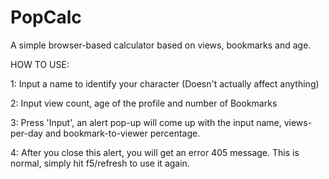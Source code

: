 # PopCalc
A simple browser-based calculator based on views, bookmarks and age.


HOW TO USE:

1: Input a name to identify your character (Doesn't actually affect anything)

2: Input view count, age of the profile and number of Bookmarks

3: Press 'Input', an alert pop-up will come up with the input name, views-per-day and bookmark-to-viewer percentage.

4: After you close this alert, you will get an error 405 message. This is normal, simply hit f5/refresh to use it again.
